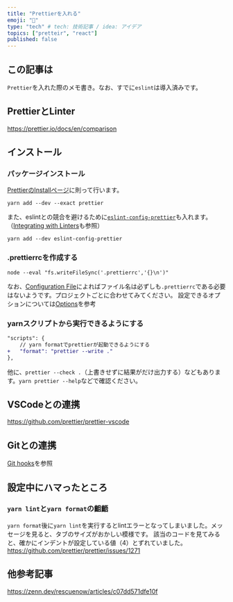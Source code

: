 ```yaml
---
title: "Prettierを入れる"
emoji: "🕌"
type: "tech" # tech: 技術記事 / idea: アイデア
topics: ["pretteir", "react"]
published: false
---
```


## この記事は
`Prettier`を入れた際のメモ書き。なお、すでに`eslint`は導入済みです。

## PrettierとLinter
https://prettier.io/docs/en/comparison

## インストール

### パッケージインストール
[PrettierのInstallページ](https://prettier.io/docs/en/install)に則って行います。

```shell
yarn add --dev --exact prettier
```
また、eslintとの競合を避けるために[`eslint-config-prettier`](https://github.com/prettier/eslint-config-prettier#installation)も入れます。
（[Integrating with Linters](https://prettier.io/docs/en/integrating-with-linters.html)も参照）
```shell
yarn add --dev eslint-config-prettier
```

### .prettierrcを作成する
```shell
node --eval "fs.writeFileSync('.prettierrc','{}\n')"
```
なお、[Configuration File](https://prettier.io/docs/en/configuration)によればファイル名は必ずしも`.prettierrc`である必要はないようです。プロジェクトごとに合わせてみてください。
設定できるオプションについては[Options](https://prettier.io/docs/en/options.html)を参考

### yarnスクリプトから実行できるようにする
```diff json:package.json
"scripts": {
    // yarn formatでprettierが起動できるようにする
+   "format": "prettier --write ."
},
```
他に、`prettier --check .`（上書きせずに結果がだけ出力する）などもあります。`yarn prettier --help`などで確認ください。

## VSCodeとの連携
https://github.com/prettier/prettier-vscode

## Gitとの連携
[Git hooks](https://prettier.io/docs/en/install#git-hooks)を参照

## 設定中にハマったところ
### `yarn lint`と`yarn format`の齟齬
`yarn format`後に`yarn lint`を実行するとlintエラーとなってしまいました。メッセージを見ると、タブのサイズがおかしい模様です。
該当のコードを見てみると、確かにインデントが設定している値（4）とずれていました。
https://github.com/prettier/prettier/issues/1271

## 他参考記事
https://zenn.dev/rescuenow/articles/c07dd571dfe10f